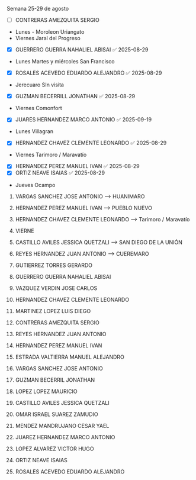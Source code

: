 Semana 25-29 de agosto

- [ ] CONTRERAS AMEZQUITA SERGIO
- Lunes - Moroleon Uriangato
-  Viernes Jaral del Progreso
- [x] GUERRERO GUERRA NAHALIEL ABISAI ✅ 2025-08-29
-  Lunes Martes y miércoles  San Francisco
- [x] ROSALES ACEVEDO EDUARDO ALEJANDRO ✅ 2025-08-29
- Jerecuaro SIn visita
- [x] GUZMAN BECERRILL JONATHAN ✅ 2025-08-29
-  Viernes Comonfort
- [x] JUARES HERNANDEZ MARCO ANTONIO ✅ 2025-09-19
- Lunes Villagran
- [x] HERNANDEZ CHAVEZ CLEMENTE LEONARDO ✅ 2025-08-29
- Viernes Tarimoro / Maravatío
- [x] HERNANDEZ PEREZ MANUEL IVAN ✅ 2025-08-29
- [x] ORTIZ NEAVE ISAIAS ✅ 2025-08-29
-  Jueves Ocampo






1.  VARGAS SANCHEZ JOSE ANTONIO --> HUANIMARO
2. HERNANDEZ PEREZ MANUEL IVAN --> PUEBLO NUEVO
3. HERNANDEZ CHAVEZ CLEMENTE LEONARDO --> Tarimoro / Maravatío
4. VIERNE


5. CASTILLO AVILES JESSICA QUETZALI --> SAN DIEGO DE LA UNIÓN
6. REYES HERNANDEZ JUAN ANTONIO --> CUEREMARO






7. GUTIERREZ TORRES GERARDO  
8. GUERRERO GUERRA NAHALIEL ABISAI  
9. VAZQUEZ VERDIN JOSE CARLOS  
10. HERNANDEZ CHAVEZ CLEMENTE LEONARDO  
11. MARTINEZ LOPEZ LUIS DIEGO  
12. CONTRERAS AMEZQUITA SERGIO  
13. REYES HERNANDEZ JUAN ANTONIO  
14. HERNANDEZ PEREZ MANUEL IVAN  
15. ESTRADA VALTIERRA MANUEL ALEJANDRO  
16. VARGAS SANCHEZ JOSE ANTONIO  
17. GUZMAN BECERRIL JONATHAN  
18. LOPEZ LOPEZ MAURICIO  
19. CASTILLO AVILES JESSICA QUETZALI  
20. OMAR ISRAEL SUAREZ ZAMUDIO  
21. MENDEZ MANDRUJANO CESAR YAEL  
22. JUAREZ HERNANDEZ MARCO ANTONIO  
23. LOPEZ ALVAREZ VICTOR HUGO  
24. ORTIZ NEAVE ISAIAS  
25. ROSALES ACEVEDO EDUARDO ALEJANDRO